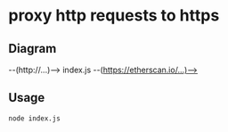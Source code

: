 proxy http requests to https
============================

Diagram
-------

--(http://...)--> index.js --(https://etherscan.io/...)-->

Usage
-----

```sh
node index.js
```
